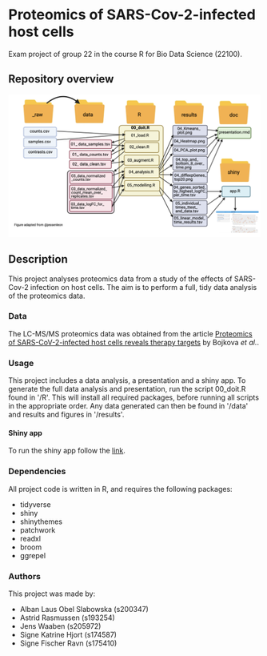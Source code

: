 # Proteomics of SARS-Cov-2-infected host cells
Exam project of group 22 in the course R for Bio Data Science (22100).

## Repository overview

![](./results/flowchart.png)

## Description
This project analyses proteomics data from a study of the effects of SARS-Cov-2 infection on host cells. The aim is to perform a full, tidy data analysis of the proteomics data.

### Data
The LC-MS/MS proteomics data was obtained from the article [Proteomics of SARS-CoV-2-infected host cells reveals therapy targets](https://www.nature.com/articles/s41586-020-2332-7?fbclid=IwAR3HEcdWjX3-4zTxGjXoiOtb2ol6iBMM6zt4uZ-ycECLEuu31KNJT_5uqaQ) by Bojkova *et al.*.

### Usage
This project includes a data analysis, a presentation and a shiny app. To generate the full data analysis and presentation, run the script 00_doit.R found in '/R'. This will install all required packages, before running all scripts in the appropriate order. Any data generated can then be found in '/data' and results and figures in '/results'.

#### Shiny app
To run the shiny app follow the [link](https://signe-hjort.shinyapps.io/shiny/).

### Dependencies
All project code is written in R, and requires the following packages:  
* tidyverse  
* shiny  
* shinythemes  
* patchwork  
* readxl  
* broom  
* ggrepel  

### Authors
This project was made by:  
* Alban Laus Obel Slabowska (s200347)  
* Astrid Rasmussen (s193254)  
* Jens Waaben (s205972)  
* Signe Katrine Hjort (s174587)  
* Signe Fischer Ravn (s175410)
